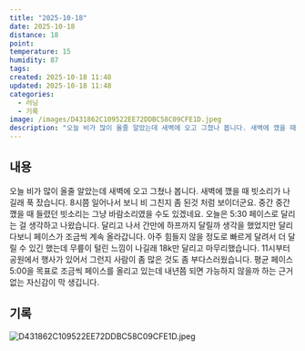 ```yaml
---
title: "2025-10-18"
date: 2025-10-18
distance: 18
point:
temperature: 15
humidity: 87
tags:
created: 2025-10-18 11:48
updated: 2025-10-18 11:48
categories:
  - 러닝
  - 기록
image: /images/D431862C109522EE72DDBC58C09CFE1D.jpeg
description: "오늘 비가 많이 올줄 알았는데 새벽에 오고 그쳤나 봅니다. 새벽에 깼을 때 빗소리가 나길래 푹 잤습니다. 8시쯤 일어나서 보니 비 그친지 좀 된것 처럼 보이더군요. 중간 중간 깼을 때 들렸던 빗소리는 그냥 바람소리였을 수도 있겠네요. 오늘은 5:30 페이스로 달리는 걸 생각하고 나왔습니"
---
```

## 내용
오늘 비가 많이 올줄 알았는데 새벽에 오고 그쳤나 봅니다. 새벽에 깼을 때 빗소리가 나길래 푹 잤습니다. 8시쯤 일어나서 보니 비 그친지 좀 된것 처럼 보이더군요. 중간 중간 깼을 때 들렸던 빗소리는 그냥 바람소리였을 수도 있겠네요.
오늘은 5:30 페이스로 달리는 걸 생각하고 나왔습니다. 달리고 나서 간만에 하프까지 달릴까 생각을 했었지만 달리다보니 페이스가 조금씩 계속 올라갑니다. 아주 힘들지 않을 정도로 빠르게 달려서 더 달릴 수 있긴 했는데 무릎이 털린 느낌이 나길래 18k만 달리고 마무리했습니다. 11시부터 공원에서 행사가 있어서 그런지 사람이 좀 많은 것도 좀 부다스러웠습니다.
평균 페이스 5:00을 목표로 조금씩 페이스를 올리고 있는데 내년쯤 되면 가능하지 않을까 하는 근거없는 자신감이 막 생깁니다.

## 기록
![D431862C109522EE72DDBC58C09CFE1D.jpeg](/images/D431862C109522EE72DDBC58C09CFE1D.jpeg)
